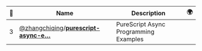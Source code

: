 |:star2: | Name | Description | 🌍|
|---|---|---|---|
|3|[@zhangchiqing](https://github.com/zhangchiqing)/[**purescript-async-e…**](https://github.com/zhangchiqing/purescript-async-example)|PureScript Async Programming Examples||

